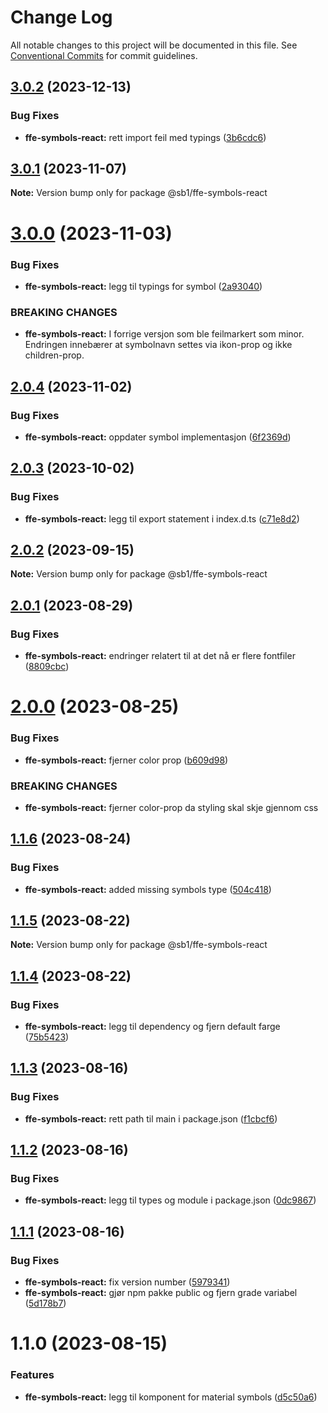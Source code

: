 # Change Log

All notable changes to this project will be documented in this file.
See [Conventional Commits](https://conventionalcommits.org) for commit guidelines.

## [3.0.2](https://github.com/SpareBank1/designsystem/compare/@sb1/ffe-symbols-react@3.0.1...@sb1/ffe-symbols-react@3.0.2) (2023-12-13)

### Bug Fixes

-   **ffe-symbols-react:** rett import feil med typings ([3b6cdc6](https://github.com/SpareBank1/designsystem/commit/3b6cdc65f1f5dee580c5365c1e7dde60b96af249))

## [3.0.1](https://github.com/SpareBank1/designsystem/compare/@sb1/ffe-symbols-react@3.0.0...@sb1/ffe-symbols-react@3.0.1) (2023-11-07)

**Note:** Version bump only for package @sb1/ffe-symbols-react

# [3.0.0](https://github.com/SpareBank1/designsystem/compare/@sb1/ffe-symbols-react@2.0.4...@sb1/ffe-symbols-react@3.0.0) (2023-11-03)

### Bug Fixes

-   **ffe-symbols-react:** legg til typings for symbol ([2a93040](https://github.com/SpareBank1/designsystem/commit/2a93040d0091b434335ced7080f6914916647b78))

### BREAKING CHANGES

-   **ffe-symbols-react:** I forrige versjon som ble feilmarkert som minor.
    Endringen innebærer at symbolnavn settes via ikon-prop og ikke children-prop.

## [2.0.4](https://github.com/SpareBank1/designsystem/compare/@sb1/ffe-symbols-react@2.0.3...@sb1/ffe-symbols-react@2.0.4) (2023-11-02)

### Bug Fixes

-   **ffe-symbols-react:** oppdater symbol implementasjon ([6f2369d](https://github.com/SpareBank1/designsystem/commit/6f2369def69327cb981ae6b54ee6b503591c357a))

## [2.0.3](https://github.com/SpareBank1/designsystem/compare/@sb1/ffe-symbols-react@2.0.2...@sb1/ffe-symbols-react@2.0.3) (2023-10-02)

### Bug Fixes

-   **ffe-symbols-react:** legg til export statement i index.d.ts ([c71e8d2](https://github.com/SpareBank1/designsystem/commit/c71e8d226db4a08d5cb36f946cb99d656af892f2))

## [2.0.2](https://github.com/SpareBank1/designsystem/compare/@sb1/ffe-symbols-react@2.0.1...@sb1/ffe-symbols-react@2.0.2) (2023-09-15)

**Note:** Version bump only for package @sb1/ffe-symbols-react

## [2.0.1](https://github.com/SpareBank1/designsystem/compare/@sb1/ffe-symbols-react@2.0.0...@sb1/ffe-symbols-react@2.0.1) (2023-08-29)

### Bug Fixes

-   **ffe-symbols-react:** endringer relatert til at det nå er flere fontfiler ([8809cbc](https://github.com/SpareBank1/designsystem/commit/8809cbc3fde43a35576077c27c8a9355e134a971))

# [2.0.0](https://github.com/SpareBank1/designsystem/compare/@sb1/ffe-symbols-react@1.1.6...@sb1/ffe-symbols-react@2.0.0) (2023-08-25)

### Bug Fixes

-   **ffe-symbols-react:** fjerner color prop ([b609d98](https://github.com/SpareBank1/designsystem/commit/b609d9827e1d0d56256c61ba10f0482af087c526))

### BREAKING CHANGES

-   **ffe-symbols-react:** fjerner color-prop da styling skal skje gjennom css

## [1.1.6](https://github.com/SpareBank1/designsystem/compare/@sb1/ffe-symbols-react@1.1.5...@sb1/ffe-symbols-react@1.1.6) (2023-08-24)

### Bug Fixes

-   **ffe-symbols-react:** added missing symbols type ([504c418](https://github.com/SpareBank1/designsystem/commit/504c418c4c1ed650d2b7991abf9ee5dff3eb6a9c))

## [1.1.5](https://github.com/SpareBank1/designsystem/compare/@sb1/ffe-symbols-react@1.1.4...@sb1/ffe-symbols-react@1.1.5) (2023-08-22)

**Note:** Version bump only for package @sb1/ffe-symbols-react

## [1.1.4](https://github.com/SpareBank1/designsystem/compare/@sb1/ffe-symbols-react@1.1.3...@sb1/ffe-symbols-react@1.1.4) (2023-08-22)

### Bug Fixes

-   **ffe-symbols-react:** legg til dependency og fjern default farge ([75b5423](https://github.com/SpareBank1/designsystem/commit/75b5423a6d6df5dc12107c6b0c85449b226980af))

## [1.1.3](https://github.com/SpareBank1/designsystem/compare/@sb1/ffe-symbols-react@1.1.2...@sb1/ffe-symbols-react@1.1.3) (2023-08-16)

### Bug Fixes

-   **ffe-symbols-react:** rett path til main i package.json ([f1cbcf6](https://github.com/SpareBank1/designsystem/commit/f1cbcf65866fa9a73ede4ee5b5194213dd816663))

## [1.1.2](https://github.com/SpareBank1/designsystem/compare/@sb1/ffe-symbols-react@1.1.1...@sb1/ffe-symbols-react@1.1.2) (2023-08-16)

### Bug Fixes

-   **ffe-symbols-react:** legg til types og module i package.json ([0dc9867](https://github.com/SpareBank1/designsystem/commit/0dc9867bfc9c87402713b441bf7e0a8c6f69ce92))

## [1.1.1](https://github.com/SpareBank1/designsystem/compare/@sb1/ffe-symbols-react@1.1.0...@sb1/ffe-symbols-react@1.1.1) (2023-08-16)

### Bug Fixes

-   **ffe-symbols-react:** fix version number ([5979341](https://github.com/SpareBank1/designsystem/commit/5979341fb9aa3c2d58403025dfb03696c8e34d88))
-   **ffe-symbols-react:** gjør npm pakke public og fjern grade variabel ([5d178b7](https://github.com/SpareBank1/designsystem/commit/5d178b7aedcd70724dad2301c259cdfa36c75d76))

# 1.1.0 (2023-08-15)

### Features

-   **ffe-symbols-react:** legg til komponent for material symbols ([d5c50a6](https://github.com/SpareBank1/designsystem/commit/d5c50a60ee855394f1441ed7b649b459955a2641))
